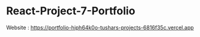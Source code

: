 # React-Project-7-Portfolio

Website : https://portfolio-hiph64k0o-tushars-projects-6816f35c.vercel.app
